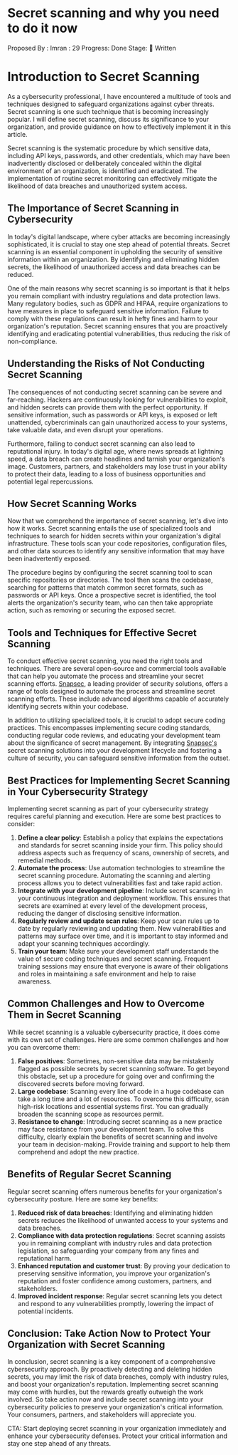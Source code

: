 # Secret scanning and why you need to do it now

Proposed By : Imran
: 29
Progress: Done
Stage: 📝 Written

# Introduction to Secret Scanning

As a cybersecurity professional, I have encountered a multitude of tools and techniques designed to safeguard organizations against cyber threats. Secret scanning is one such technique that is becoming increasingly popular. I will define secret scanning, discuss its significance to your organization, and provide guidance on how to effectively implement it in this article.

Secret scanning is the systematic procedure by which sensitive data, including API keys, passwords, and other credentials, which may have been inadvertently disclosed or deliberately concealed within the digital environment of an organization, is identified and eradicated. The implementation of routine secret monitoring can effectively mitigate the likelihood of data breaches and unauthorized system access.

## The Importance of Secret Scanning in Cybersecurity

In today's digital landscape, where cyber attacks are becoming increasingly sophisticated, it is crucial to stay one step ahead of potential threats. Secret scanning is an essential component in upholding the security of sensitive information within an organization. By identifying and eliminating hidden secrets, the likelihood of unauthorized access and data breaches can be reduced.

One of the main reasons why secret scanning is so important is that it helps you remain compliant with industry regulations and data protection laws. Many regulatory bodies, such as GDPR and HIPAA, require organizations to have measures in place to safeguard sensitive information. Failure to comply with these regulations can result in hefty fines and harm to your organization's reputation. Secret scanning ensures that you are proactively identifying and eradicating potential vulnerabilities, thus reducing the risk of non-compliance.

## Understanding the Risks of Not Conducting Secret Scanning

The consequences of not conducting secret scanning can be severe and far-reaching. Hackers are continuously looking for vulnerabilities to exploit, and hidden secrets can provide them with the perfect opportunity. If sensitive information, such as passwords or API keys, is exposed or left unattended, cybercriminals can gain unauthorized access to your systems, take valuable data, and even disrupt your operations.

Furthermore, failing to conduct secret scanning can also lead to reputational injury. In today's digital age, where news spreads at lightning speed, a data breach can create headlines and tarnish your organization's image. Customers, partners, and stakeholders may lose trust in your ability to protect their data, leading to a loss of business opportunities and potential legal repercussions.

## How Secret Scanning Works

Now that we comprehend the importance of secret scanning, let's dive into how it works. Secret scanning entails the use of specialized tools and techniques to search for hidden secrets within your organization's digital infrastructure. These tools scan your code repositories, configuration files, and other data sources to identify any sensitive information that may have been inadvertently exposed.

The procedure begins by configuring the secret scanning tool to scan specific repositories or directories. The tool then scans the codebase, searching for patterns that match common secret formats, such as passwords or API keys. Once a prospective secret is identified, the tool alerts the organization's security team, who can then take appropriate action, such as removing or securing the exposed secret.

## Tools and Techniques for Effective Secret Scanning

To conduct effective secret scanning, you need the right tools and techniques. There are several open-source and commercial tools available that can help you automate the process and streamline your secret scanning efforts. [Snapsec](https://snapsec.co/), a leading provider of security solutions, offers a range of tools designed to automate the process and streamline secret scanning efforts. These include advanced algorithms capable of accurately identifying secrets within your codebase. 

In addition to utilizing specialized tools, it is crucial to adopt secure coding practices. This encompasses implementing secure coding standards, conducting regular code reviews, and educating your development team about the significance of secret management. By integrating [Snapsec's](https://snapsec.co/) secret scanning solutions into your development lifecycle and fostering a culture of security, you can safeguard sensitive information from the outset.

## Best Practices for Implementing Secret Scanning in Your Cybersecurity Strategy

Implementing secret scanning as part of your cybersecurity strategy requires careful planning and execution. Here are some best practices to consider:

1. **Define a clear policy**: Establish a policy that explains the expectations and standards for secret scanning inside your firm. This policy should address aspects such as frequency of scans, ownership of secrets, and remedial methods.
2. **Automate the process**: Use automation technologies to streamline the secret scanning procedure. Automating the scanning and alerting process allows you to detect vulnerabilities fast and take rapid action.
3. **Integrate with your development pipeline**: Include secret scanning in your continuous integration and deployment workflow. This ensures that secrets are examined at every level of the development process, reducing the danger of disclosing sensitive information.
4. **Regularly review and update scan rules**: Keep your scan rules up to date by regularly reviewing and updating them. New vulnerabilities and patterns may surface over time, and it is important to stay informed and adapt your scanning techniques accordingly.
5. **Train your team**: Make sure your development staff understands the value of secure coding techniques and secret scanning. Frequent training sessions may ensure that everyone is aware of their obligations and roles in maintaining a safe environment and help to raise awareness.

## Common Challenges and How to Overcome Them in Secret Scanning

While secret scanning is a valuable cybersecurity practice, it does come with its own set of challenges. Here are some common challenges and how you can overcome them:

1. **False positives**: Sometimes, non-sensitive data may be mistakenly flagged as possible secrets by secret scanning software. To get beyond this obstacle, set up a procedure for going over and confirming the discovered secrets before moving forward.
2. **Large codebase**: Scanning every line of code in a huge codebase can take a long time and a lot of resources. To overcome this difficulty, scan high-risk locations and essential systems first. You can gradually broaden the scanning scope as resources permit.
3. **Resistance to change**: Introducing secret scanning as a new practice may face resistance from your development team. To solve this difficulty, clearly explain the benefits of secret scanning and involve your team in decision-making. Provide training and support to help them comprehend and adopt the new practice.

## Benefits of Regular Secret Scanning

Regular secret scanning offers numerous benefits for your organization's cybersecurity posture. Here are some key benefits:

1. **Reduced risk of data breaches**: Identifying and eliminating hidden secrets reduces the likelihood of unwanted access to your systems and data breaches.
2. **Compliance with data protection regulations**: Secret scanning assists you in remaining compliant with industry rules and data protection legislation, so safeguarding your company from any fines and reputational harm.
3. **Enhanced reputation and customer trust**: By proving your dedication to preserving sensitive information, you improve your organization's reputation and foster confidence among customers, partners, and stakeholders.
4. **Improved incident response**: Regular secret scanning lets you detect and respond to any vulnerabilities promptly, lowering the impact of potential incidents.

## Conclusion: Take Action Now to Protect Your Organization with Secret Scanning

In conclusion, secret scanning is a key component of a comprehensive cybersecurity approach. By proactively detecting and deleting hidden secrets, you may limit the risk of data breaches, comply with industry rules, and boost your organization's reputation. Implementing secret scanning may come with hurdles, but the rewards greatly outweigh the work involved. So take action now and include secret scanning into your cybersecurity policies to preserve your organization's critical information. Your consumers, partners, and stakeholders will appreciate you.

CTA: Start deploying secret scanning in your organization immediately and enhance your cybersecurity defenses. Protect your critical information and stay one step ahead of any threats.